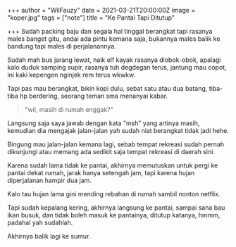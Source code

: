 +++
author = "WilFauzy"
date = 2021-03-21T20:00:00Z
image = "koper.jpg"
tags = ["note"]
title = "Ke Pantai Tapi Ditutup"

+++
Sudah packing baju dan segala hal tinggal berangkat tapi rasanya males banget gitu, andai ada pintu kemana saja, bukannya males balik ke bandung tapi males di perjalanannya. 

Sudah mah bus jarang lewat, naik elf kayak rasanya diobok-obok, apalagi kalo duduk samping supir, rasanya tuh degdegan terus, jantung mau copot, ini kaki kepengen nginjek rem terus wkwkw. 

Tapi pas mau berangkat, bikin kopi dulu, sebat satu atau dua batang, tiba-tiba hp berdering, seorang teman sma menanyai kabar. 

> "wil, masih di rumah enggak?" 

Langsung saja saya jawab dengan kata "msh" yang artinya masih, kemudian dia mengajak jalan-jalan yah sudah niat berangkat tidak jadi hehe. 

Bingung mau jalan-jalan kemana lagi, sebab tempat rekreasi sudah pernah dikunjungi atau memang ada sedikit saja tempat rekreasi di daerah sini. 

Karena sudah lama tidak ke pantai, akhirnya memutuskan untuk pergi ke pantai dekat rumah, jarak hanya setengah jam, tapi karena hujan diperjalanan hampir dua jam. 

Kalo tau hujan lama gini mending rebahan di rumah sambil nonton netflix. 

Tapi sudah kepalang kering, akhirnya langsung ke pantai, sampai sana bau ikan busuk, dan tidak boleh masuk ke pantainya, ditutup katanya, hmmm, padahal yah sudahlah. 

Akhirnya balik lagi ke sumur.

